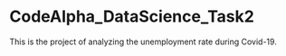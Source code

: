 # CodeAlpha_DataScience_Task2
This is the project of analyzing the unemployment rate during Covid-19.
